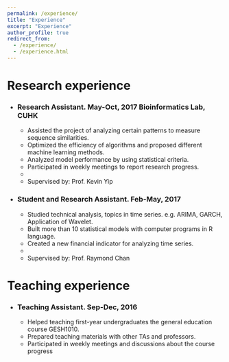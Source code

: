 ```yaml
---
permalink: /experience/
title: "Experience"
excerpt: "Experience"
author_profile: true
redirect_from: 
  - /experience/
  - /experience.html
---
```


Research experience
======
* ### Research Assistant.   May-Oct, 2017    Bioinformatics Lab, CUHK
  * Assisted the project of analyzing certain patterns to measure sequence similarities.
  * Optimized the efficiency of algorithms and proposed different machine learning methods.
  * Analyzed model performance by using statistical criteria.
  * Participated in weekly meetings to report research progress.
  * 
  * Supervised by: Prof. Kevin Yip

* ### Student and Research Assistant.  Feb-May, 2017
  * Studied technical analysis, topics in time series. e.g. ARIMA, GARCH, Application of Wavelet. 
  * Built more than 10 statistical models with computer programs in R language.
  * Created a new financial indicator for analyzing time series.
  * 
  * Supervised by: Prof. Raymond Chan
  
Teaching experience
======
* ### Teaching Assistant.  Sep-Dec, 2016
  * Helped teaching first-year undergraduates the general education course GESH1010.
  * Prepared teaching materials with other TAs and professors.
  * Participated in weekly meetings and discussions about the course progress  

